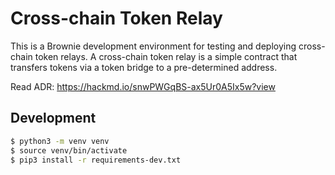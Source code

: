 # Cross-chain Token Relay

This is a Brownie development environment for testing and deploying cross-chain token relays. A cross-chain token relay is a simple contract that transfers tokens via a token bridge to a pre-determined address.

Read ADR: https://hackmd.io/snwPWGqBS-ax5Ur0A5Ix5w?view

## Development

```bash
$ python3 -m venv venv
$ source venv/bin/activate
$ pip3 install -r requirements-dev.txt
```
